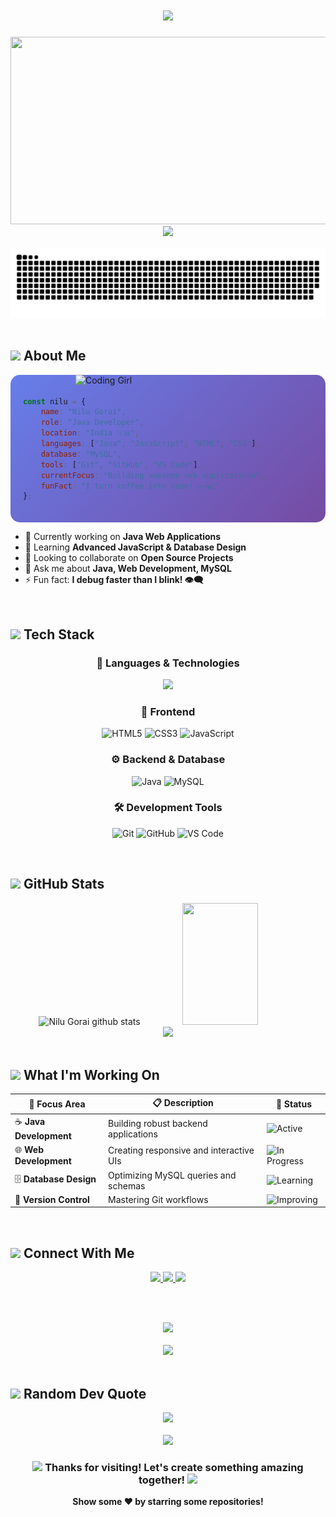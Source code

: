 <div align="center">
  <h1>
    <img src="https://readme-typing-svg.demolab.com?font=Fira+Code&weight=900&size=50&duration=2000&pause=1000&color=667EEA&background=00000000&center=true&vCenter=true&width=600&height=80&lines=Hi+%F0%9F%91%8B+I'm+NILU+GORAI;Java+Developer+%E2%98%95;Web+Enthusiast+%F0%9F%8C%90" />
  </h1>
  <img src="https://user-images.githubusercontent.com/74038190/213910845-af37a709-8995-40d6-be59-724526e3c3d7.gif" width="900" height="300"/>
</div>

<div align="center">
  <img src="https://readme-typing-svg.demolab.com?font=Orbitron&weight=900&size=30&duration=3000&pause=1000&color=667EEA&background=00000000&center=true&vCenter=true&multiline=true&width=600&height=100&lines=Welcome+to+my+Digital+Universe+%F0%9F%8C%8C;Transforming+Ideas+into+Code+%E2%9A%A1;Java+%E2%98%95+%7C+Web+Dev+%F0%9F%8C%90+%7C+MySQL+%F0%9F%97%84%EF%B8%8F" />
</div>

<br/>

<!-- Animated Snake -->
<div align="center">
  <picture>
    <source media="(prefers-color-scheme: dark)" srcset="https://raw.githubusercontent.com/platane/platane/output/github-contribution-grid-snake-dark.svg">
    <source media="(prefers-color-scheme: light)" srcset="https://raw.githubusercontent.com/platane/platane/output/github-contribution-grid-snake.svg">
    <img alt="github contribution grid snake animation" src="https://raw.githubusercontent.com/platane/platane/output/github-contribution-grid-snake.svg">
  </picture>
</div>

<br/>

## <img src="https://media.giphy.com/media/hvRJCLFzcasrR4ia7z/giphy.gif" width="30"> About Me

<img align="right" alt="Coding Girl" width="400" src="https://media.giphy.com/media/L1R1tvI9svkIWwpVYr/giphy.gif">

<div style="background: linear-gradient(135deg, #667eea 0%, #764ba2 100%); border-radius: 15px; padding: 20px; margin: 10px 0;">

```javascript
const nilu = {
    name: "Nilu Gorai",
    role: "Java Developer",
    location: "India 🇮🇳",
    languages: ["Java", "JavaScript", "HTML", "CSS"],
    database: "MySQL",
    tools: ["Git", "GitHub", "VS Code"],
    currentFocus: "Building awesome web applications",
    funFact: "I turn coffee into code! ☕→💻"
};
```

</div>

- 🔭 Currently working on **Java Web Applications**
- 🌱 Learning **Advanced JavaScript & Database Design**
- 👯 Looking to collaborate on **Open Source Projects**
- 💬 Ask me about **Java, Web Development, MySQL**
- ⚡ Fun fact: **I debug faster than I blink! 👁️‍🗨️**

<br/>

## <img src="https://media.giphy.com/media/WUlplcMpOCEmTGBtBW/giphy.gif" width="30"> Tech Stack

<div align="center">

### 🚀 Languages & Technologies
<img src="https://skillicons.dev/icons?i=java,js,html,css,mysql,git,github,vscode&theme=dark" />

### 🎨 Frontend
![HTML5](https://img.shields.io/badge/HTML5-E34F26?style=for-the-badge&logo=html5&logoColor=white)
![CSS3](https://img.shields.io/badge/CSS3-1572B6?style=for-the-badge&logo=css3&logoColor=white)
![JavaScript](https://img.shields.io/badge/JavaScript-F7DF1E?style=for-the-badge&logo=javascript&logoColor=black)

### ⚙️ Backend & Database
![Java](https://img.shields.io/badge/Java-ED8B00?style=for-the-badge&logo=openjdk&logoColor=white)
![MySQL](https://img.shields.io/badge/MySQL-005C84?style=for-the-badge&logo=mysql&logoColor=white)

### 🛠️ Development Tools
![Git](https://img.shields.io/badge/Git-F05032?style=for-the-badge&logo=git&logoColor=white)
![GitHub](https://img.shields.io/badge/GitHub-100000?style=for-the-badge&logo=github&logoColor=white)
![VS Code](https://img.shields.io/badge/VS_Code-0078D4?style=for-the-badge&logo=visual%20studio%20code&logoColor=white)

</div>

<br/>

## <img src="https://media.giphy.com/media/iY8CRBdQXODJSCERIr/giphy.gif" width="30"> GitHub Stats

<div align="center">
  <img width="49%" height="195px" src="https://github-readme-stats.vercel.app/api?username=nilugorai&show_icons=true&count_private=true&hide_border=true&title_color=667eea&icon_color=667eea&text_color=c9d1d9&bg_color=0d1117" alt="Nilu Gorai github stats" /> 
  <img width="49%" height="195px" src="https://github-readme-streak-stats.herokuapp.com/?user=nilugorai&theme=radical&hide_border=true&background=0D1117&stroke=0000&ring=667eea&fire=667eea&currStreakLabel=white" />
</div>

<div align="center">
  <img src="https://github-readme-stats.vercel.app/api/top-langs/?username=nilugorai&layout=compact&hide_border=true&title_color=667eea&text_color=c9d1d9&bg_color=0d1117" />
</div>

<br/>

## <img src="https://media.giphy.com/media/LnQjpWaON8nhr21vNW/giphy.gif" width="30"> What I'm Working On

<div align="center">

| 🎯 Focus Area | 📋 Description | 🚀 Status |
|---------------|----------------|-----------|
| ☕ **Java Development** | Building robust backend applications | ![Active](https://img.shields.io/badge/Status-Active-success) |
| 🌐 **Web Development** | Creating responsive and interactive UIs | ![In Progress](https://img.shields.io/badge/Status-In%20Progress-yellow) |
| 🗄️ **Database Design** | Optimizing MySQL queries and schemas | ![Learning](https://img.shields.io/badge/Status-Learning-blue) |
| 🔧 **Version Control** | Mastering Git workflows | ![Improving](https://img.shields.io/badge/Status-Improving-orange) |

</div>

<br/>

## <img src="https://media.giphy.com/media/LnQjpWaON8nhr21vNW/giphy.gif" width="30"> Connect With Me

<div align="center">
  
<a href="https://linkedin.com/in/nilu-gorai" target="_blank">
<img src="https://img.shields.io/badge/LinkedIn-0077B5?style=for-the-badge&logo=linkedin&logoColor=white" />
</a>

<a href="https://instagram.com/nilu_gorai" target="_blank">
<img src="https://img.shields.io/badge/Instagram-E4405F?style=for-the-badge&logo=instagram&logoColor=white" />
</a>

<a href="mailto:nilu.gorai@example.com">
<img src="https://img.shields.io/badge/Email-D14836?style=for-the-badge&logo=gmail&logoColor=white" />
</a>

<br/><br/>

<img src="https://komarev.com/ghpvc/?username=nilugorai&style=for-the-badge&color=667eea&label=PROFILE+VIEWS" />

</div>

<br/>

<!-- Activity Graph -->
<div align="center">
  <img src="https://github-readme-activity-graph.vercel.app/graph?username=nilugorai&theme=react-dark&hide_border=true&area=true" />
</div>

<br/>

## <img src="https://media.giphy.com/media/ObNTw8Uzwy6KQ/giphy.gif" width="30"> Random Dev Quote
<div align="center">
  <img src="https://quotes-github-readme.vercel.app/api?type=horizontal&theme=radical" />
</div>

<br/>

<!-- Footer -->
<div align="center">
  <img src="https://capsule-render.vercel.app/api?type=waving&color=gradient&customColorList=6&height=100&section=footer&animation=twinkling" />
  
  ### <img src="https://media.giphy.com/media/hvRJCLFzcasrR4ia7z/giphy.gif" width="30"> Thanks for visiting! Let's create something amazing together! <img src="https://media.giphy.com/media/hvRJCLFzcasrR4ia7z/giphy.gif" width="30">
  
  **Show some ❤️ by starring some repositories!**
</div>
